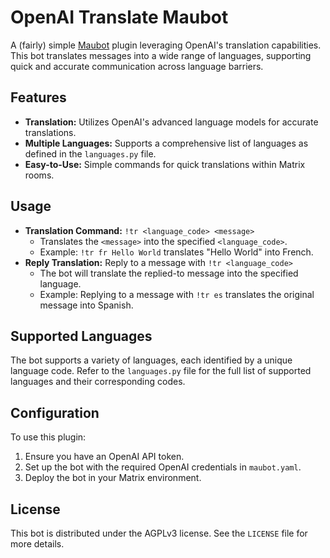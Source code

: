 # OpenAI Translate Maubot

A (fairly) simple [Maubot](https://github.com/maubot/maubot) plugin leveraging OpenAI's translation capabilities. This bot translates messages into a wide range of languages, supporting quick and accurate communication across language barriers.

## Features
- **Translation:** Utilizes OpenAI's advanced language models for accurate translations.
- **Multiple Languages:** Supports a comprehensive list of languages as defined in the `languages.py` file.
- **Easy-to-Use:** Simple commands for quick translations within Matrix rooms.

## Usage
- **Translation Command:** `!tr <language_code> <message>`
   - Translates the `<message>` into the specified `<language_code>`.
   - Example: `!tr fr Hello World` translates "Hello World" into French.
- **Reply Translation:** Reply to a message with `!tr <language_code>`
   - The bot will translate the replied-to message into the specified language.
   - Example: Replying to a message with `!tr es` translates the original message into Spanish.

## Supported Languages
The bot supports a variety of languages, each identified by a unique language code. Refer to the `languages.py` file for the full list of supported languages and their corresponding codes.

## Configuration
To use this plugin:
1. Ensure you have an OpenAI API token.
2. Set up the bot with the required OpenAI credentials in `maubot.yaml`.
3. Deploy the bot in your Matrix environment.

## License
This bot is distributed under the AGPLv3 license. See the `LICENSE` file for more details.
